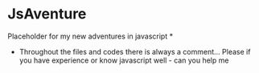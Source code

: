 # JsAventure
Placeholder for my new adventures in javascript 
*
- Throughout the files and codes there is always a comment...
Please if you have experience or know javascript well - can you help me
